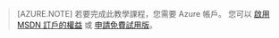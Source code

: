 > [AZURE.NOTE]
> 若要完成此教學課程，您需要 Azure 帳戶。 您可以 <a href="/pricing/member-offers/msdn-benefits-details/?WT.mc_id=A85619ABF" target="_blank">啟用 MSDN 訂戶的權益</a> 或 <a href="/pricing/free-trial/?WT.mc_id=A85619ABF" target="_blank">申請免費試用版</a>。






